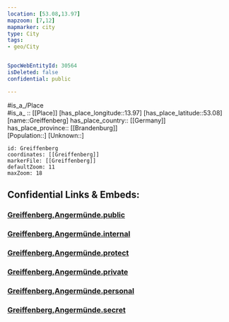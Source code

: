 ```yaml
---
location: [53.08,13.97] 
mapzoom: [7,12] 
mapmarker: city 
type: City
tags:
- geo/City


SpocWebEntityId: 30564
isDeleted: false
confidential: public

---
```

#is_a_/Place  
#is_a_ :: [[Place]] 
[has_place_longitude::13.97] 
[has_place_latitude::53.08] 
[name::Greiffenberg] 
has_place_country:: [[Germany]]  
has_place_province:: [[Brandenburg]]  
[Population::] 
[Unknown::] 


```leaflet
id: Greiffenberg
coordinates: [[Greiffenberg]] 
markerFile: [[Greiffenberg]] 
defaultZoom: 11 
maxZoom: 18
```


## Confidential Links & Embeds: 

### [Greiffenberg,Angermünde.public](/_public/\Earth\Continent\Europe\Europe~Central\Germany\Germany~East\Brandenburg\counties~Brandenburg\Uckermark\cities~Uckermark\AngermündeGreiffenberg,Angermünde.public.md) 

### [Greiffenberg,Angermünde.internal](/_internal/\Earth\Continent\Europe\Europe~Central\Germany\Germany~East\Brandenburg\counties~Brandenburg\Uckermark\cities~Uckermark\AngermündeGreiffenberg,Angermünde.internal.md) 

### [Greiffenberg,Angermünde.protect](/_protect/\Earth\Continent\Europe\Europe~Central\Germany\Germany~East\Brandenburg\counties~Brandenburg\Uckermark\cities~Uckermark\AngermündeGreiffenberg,Angermünde.protect.md) 

### [Greiffenberg,Angermünde.private](/_private/\Earth\Continent\Europe\Europe~Central\Germany\Germany~East\Brandenburg\counties~Brandenburg\Uckermark\cities~Uckermark\AngermündeGreiffenberg,Angermünde.private.md) 

### [Greiffenberg,Angermünde.personal](/_personal/\Earth\Continent\Europe\Europe~Central\Germany\Germany~East\Brandenburg\counties~Brandenburg\Uckermark\cities~Uckermark\AngermündeGreiffenberg,Angermünde.personal.md) 

### [Greiffenberg,Angermünde.secret](/_secret/\Earth\Continent\Europe\Europe~Central\Germany\Germany~East\Brandenburg\counties~Brandenburg\Uckermark\cities~Uckermark\AngermündeGreiffenberg,Angermünde.secret.md)

